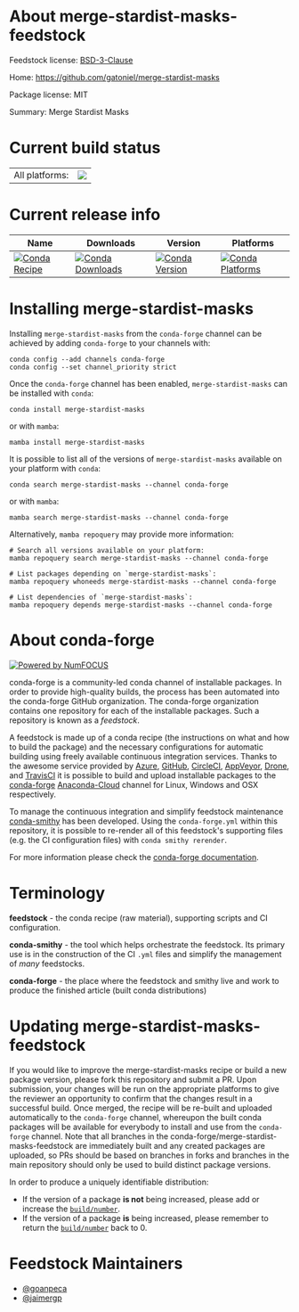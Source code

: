 About merge-stardist-masks-feedstock
====================================

Feedstock license: [BSD-3-Clause](https://github.com/conda-forge/merge-stardist-masks-feedstock/blob/main/LICENSE.txt)

Home: https://github.com/gatoniel/merge-stardist-masks

Package license: MIT

Summary: Merge Stardist Masks

Current build status
====================


<table><tr><td>All platforms:</td>
    <td>
      <a href="https://dev.azure.com/conda-forge/feedstock-builds/_build/latest?definitionId=19225&branchName=main">
        <img src="https://dev.azure.com/conda-forge/feedstock-builds/_apis/build/status/merge-stardist-masks-feedstock?branchName=main">
      </a>
    </td>
  </tr>
</table>

Current release info
====================

| Name | Downloads | Version | Platforms |
| --- | --- | --- | --- |
| [![Conda Recipe](https://img.shields.io/badge/recipe-merge--stardist--masks-green.svg)](https://anaconda.org/conda-forge/merge-stardist-masks) | [![Conda Downloads](https://img.shields.io/conda/dn/conda-forge/merge-stardist-masks.svg)](https://anaconda.org/conda-forge/merge-stardist-masks) | [![Conda Version](https://img.shields.io/conda/vn/conda-forge/merge-stardist-masks.svg)](https://anaconda.org/conda-forge/merge-stardist-masks) | [![Conda Platforms](https://img.shields.io/conda/pn/conda-forge/merge-stardist-masks.svg)](https://anaconda.org/conda-forge/merge-stardist-masks) |

Installing merge-stardist-masks
===============================

Installing `merge-stardist-masks` from the `conda-forge` channel can be achieved by adding `conda-forge` to your channels with:

```
conda config --add channels conda-forge
conda config --set channel_priority strict
```

Once the `conda-forge` channel has been enabled, `merge-stardist-masks` can be installed with `conda`:

```
conda install merge-stardist-masks
```

or with `mamba`:

```
mamba install merge-stardist-masks
```

It is possible to list all of the versions of `merge-stardist-masks` available on your platform with `conda`:

```
conda search merge-stardist-masks --channel conda-forge
```

or with `mamba`:

```
mamba search merge-stardist-masks --channel conda-forge
```

Alternatively, `mamba repoquery` may provide more information:

```
# Search all versions available on your platform:
mamba repoquery search merge-stardist-masks --channel conda-forge

# List packages depending on `merge-stardist-masks`:
mamba repoquery whoneeds merge-stardist-masks --channel conda-forge

# List dependencies of `merge-stardist-masks`:
mamba repoquery depends merge-stardist-masks --channel conda-forge
```


About conda-forge
=================

[![Powered by
NumFOCUS](https://img.shields.io/badge/powered%20by-NumFOCUS-orange.svg?style=flat&colorA=E1523D&colorB=007D8A)](https://numfocus.org)

conda-forge is a community-led conda channel of installable packages.
In order to provide high-quality builds, the process has been automated into the
conda-forge GitHub organization. The conda-forge organization contains one repository
for each of the installable packages. Such a repository is known as a *feedstock*.

A feedstock is made up of a conda recipe (the instructions on what and how to build
the package) and the necessary configurations for automatic building using freely
available continuous integration services. Thanks to the awesome service provided by
[Azure](https://azure.microsoft.com/en-us/services/devops/), [GitHub](https://github.com/),
[CircleCI](https://circleci.com/), [AppVeyor](https://www.appveyor.com/),
[Drone](https://cloud.drone.io/welcome), and [TravisCI](https://travis-ci.com/)
it is possible to build and upload installable packages to the
[conda-forge](https://anaconda.org/conda-forge) [Anaconda-Cloud](https://anaconda.org/)
channel for Linux, Windows and OSX respectively.

To manage the continuous integration and simplify feedstock maintenance
[conda-smithy](https://github.com/conda-forge/conda-smithy) has been developed.
Using the ``conda-forge.yml`` within this repository, it is possible to re-render all of
this feedstock's supporting files (e.g. the CI configuration files) with ``conda smithy rerender``.

For more information please check the [conda-forge documentation](https://conda-forge.org/docs/).

Terminology
===========

**feedstock** - the conda recipe (raw material), supporting scripts and CI configuration.

**conda-smithy** - the tool which helps orchestrate the feedstock.
                   Its primary use is in the construction of the CI ``.yml`` files
                   and simplify the management of *many* feedstocks.

**conda-forge** - the place where the feedstock and smithy live and work to
                  produce the finished article (built conda distributions)


Updating merge-stardist-masks-feedstock
=======================================

If you would like to improve the merge-stardist-masks recipe or build a new
package version, please fork this repository and submit a PR. Upon submission,
your changes will be run on the appropriate platforms to give the reviewer an
opportunity to confirm that the changes result in a successful build. Once
merged, the recipe will be re-built and uploaded automatically to the
`conda-forge` channel, whereupon the built conda packages will be available for
everybody to install and use from the `conda-forge` channel.
Note that all branches in the conda-forge/merge-stardist-masks-feedstock are
immediately built and any created packages are uploaded, so PRs should be based
on branches in forks and branches in the main repository should only be used to
build distinct package versions.

In order to produce a uniquely identifiable distribution:
 * If the version of a package **is not** being increased, please add or increase
   the [``build/number``](https://docs.conda.io/projects/conda-build/en/latest/resources/define-metadata.html#build-number-and-string).
 * If the version of a package **is** being increased, please remember to return
   the [``build/number``](https://docs.conda.io/projects/conda-build/en/latest/resources/define-metadata.html#build-number-and-string)
   back to 0.

Feedstock Maintainers
=====================

* [@goanpeca](https://github.com/goanpeca/)
* [@jaimergp](https://github.com/jaimergp/)

